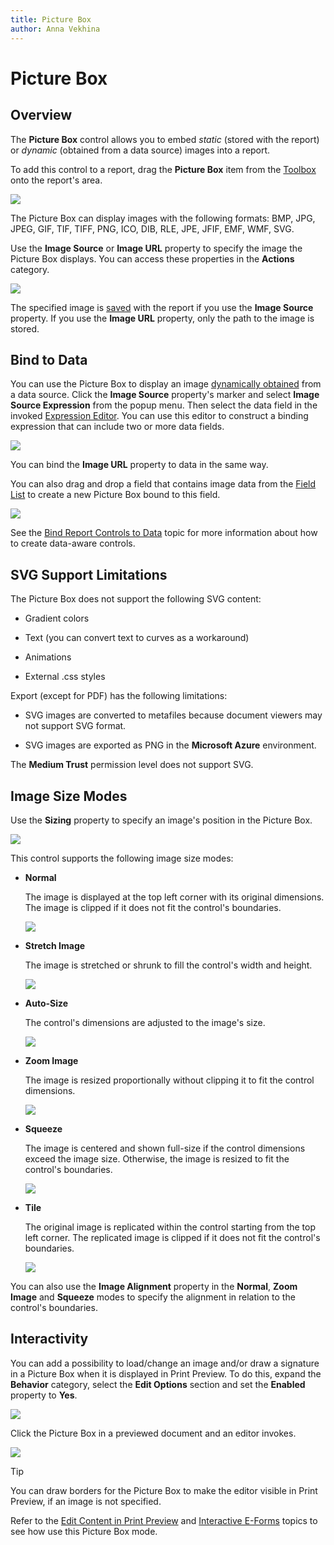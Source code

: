 ```yaml
---
title: Picture Box
author: Anna Vekhina
---
```

# Picture Box

## <a name="overview"></a>Overview
The **Picture Box** control allows you to embed _static_ (stored with the report) or _dynamic_ (obtained from a data source) images into a report.

To add this control to a report, drag the **Picture Box** item from the [Toolbox](../../report-designer-tools/toolbox.md) onto the report's area.

![](../../../../images/eurd-web-add-picture-box-to-report.png)

The Picture Box can display images with the following formats: BMP, JPG, JPEG, GIF, TIF, TIFF, PNG, ICO, DIB, RLE, JPE, JFIF, EMF, WMF, SVG.


Use the **Image Source** or **Image URL** property to specify the image the Picture Box displays. You can access these properties in the **Actions** category.

![](../../../../images/eurd-web-picture-box-image-property.png)

The specified image is [saved](../../save-reports.md) with the report if you use the **Image Source** property. If you use the **Image URL** property, only the path to the image is stored. 

## Bind to Data

You can use the Picture Box to display an image [dynamically obtained](../../bind-to-data/bind-controls-to-data-expression-bindings.md) from a data source. Click the **Image Source** property's marker and select **Image Source Expression** from the popup menu. Then select the data field in the invoked [Expression Editor](../../report-designer-tools/expression-editor.md). You can use this editor to construct a binding expression that can include two or more data fields.

![](../../../../images/eurd-web-picture-box-bind-to-data.png)

You can bind the **Image URL** property to data in the same way.

You can also drag and drop a field that contains image data from the [Field List](../../report-designer-tools/ui-panels/field-list.md) to create a new Picture Box bound to this field.

![](../../../../images/eurd-web-picture-box-drop-from-field-list.png)

See the [Bind Report Controls to Data](../../bind-to-data/bind-controls-to-data-expression-bindings.md) topic for more information about how to create data-aware controls.

## SVG Support Limitations
The Picture Box does not support the following SVG content:

* Gradient colors

* Text (you can convert text to curves as a workaround)

* Animations

* External .css styles

Export (except for PDF) has the following limitations:

* SVG images are converted to metafiles because document viewers may not support SVG format.

* SVG images are exported as PNG in the **Microsoft Azure** environment.

The **Medium Trust** permission level does not support SVG.

## Image Size Modes

Use the **Sizing** property to specify an image's position in the Picture Box. 

![](../../../../images/eurd-web-picture-box-image-size-modes.png)

This control supports the following image size modes:

* **Normal**
    
    The image is displayed at the top left corner with its original dimensions. The image is clipped if it does not fit the control's boundaries. 

    ![](../../../../images/eurd-web-picture-box-image-size-mode-normal.png)

* **Stretch Image**

    The image is stretched or shrunk to fill the control's width and height.

    ![](../../../../images/eurd-web-picture-box-image-size-mode-stretch-image.png)

* **Auto-Size**

    The control's dimensions are adjusted to the image's size.

    ![](../../../../images/eurd-web-picture-box-image-size-mode-auto-size.png)

* **Zoom Image**

    The image is resized proportionally without clipping it to fit the control dimensions.

    ![](../../../../images/eurd-web-picture-box-image-size-mode-zoom-image.png)

* **Squeeze**

    The image is centered and shown full-size if the control dimensions exceed the image size. Otherwise, the image is resized to fit the control's boundaries.

    ![](../../../../images/eurd-web-picture-box-image-size-mode-squeeze.png)

* **Tile**

    The original image is replicated within the control starting from the top left corner. The replicated image is clipped if it does not fit the control's boundaries.

    ![](../../../../images/eurd-web-picture-box-image-size-mode-tile.png)

You can also use the **Image Alignment** property in the **Normal**, **Zoom Image** and **Squeeze** modes to specify the alignment in relation to the control's boundaries.

## Interactivity

You can add a possibility to load/change an image and/or draw a signature in a Picture Box when it is displayed in Print Preview. To do this, expand the **Behavior** category, select the **Edit Options** section and set the **Enabled** property to **Yes**.

![](../../../../images/eurd-web-picture-box-enable-content-editing.png)

Click the Picture Box in a previewed document and an editor invokes.

![](../../../../images/eurd-web-picture-box-content-editing.png)

> [!TIP]
> You can draw borders for the Picture Box to make the editor visible in Print Preview, if an image is not specified.

Refer to the [Edit Content in Print Preview](../../provide-interactivity/edit-content-in-print-preview.md) and [Interactive E-Forms](../../create-reports/interactive-e-forms.md) topics to see how use this Picture Box mode.